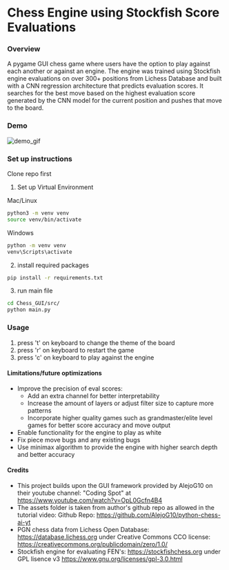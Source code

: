 # Chess Engine using Stockfish Score Evaluations

### Overview

A pygame GUI chess game where users have the option to play against each another or against an engine. The engine was trained using Stockfish engine evaluations on over 300+ positions from Lichess Database and built with a CNN regression architecture that predicts evaluation scores. It searches for the best move based on the highest evaluation score generated by the CNN model for the current position and pushes that move to the board. 

### Demo

![demo_gif](https://github.com/aarnithN/chess_engine_eval/blob/main/chess_game.gif?raw=true)






### Set up instructions

Clone repo first 

1.  Set up Virtual Environment

Mac/Linux 

```bash
python3 -m venv venv
source venv/bin/activate
```

Windows

```bash
python -m venv venv
venv\Scripts\activate
```

2. install required packages

```bash
pip install -r requirements.txt
```

3. run main file

```bash
cd Chess_GUI/src/
python main.py
```

### Usage

1. press 't' on keyboard to change the theme of the board
2. press 'r' on keyboard to restart the game
3. press 'c' on keyboard to play against the engine


#### Limitations/future optimizations

- Improve the precision of eval scores:
    - Add an extra channel for better interpretability 
    - Increase the amount of layers or adjust filter size to capture more patterns
    - Incorporate higher quality games such as grandmaster/elite level games for better score accuracy and move output
- Enable functionality for the engine to play as white
- Fix piece move bugs and any existing bugs
- Use minimax algorithm to provide the engine with higher search depth and better accuracy


#### Credits

- This project builds upon the GUI framework provided by AlejoG10 on their youtube channel: "Coding Spot" at https://www.youtube.com/watch?v=OpL0Gcfn4B4 
- The assets folder is taken from author's github repo as allowed in the tutorial video: Github Repo: https://github.com/AlejoG10/python-chess-ai-yt 
- PGN chess data from Lichess Open Database: https://database.lichess.org under Creative Commons CCO license: https://creativecommons.org/publicdomain/zero/1.0/
- Stockfish engine for evaluating FEN's: https://stockfishchess.org under GPL lisence v3 https://www.gnu.org/licenses/gpl-3.0.html








